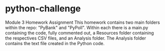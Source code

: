 # python-challenge
 Module 3 Homework Assignment
This homework contains two main folders within the repo: "PyBank" and "PyPoll". Within each there is a main.py containing the code, fully commented out, a Resources folder containing the respectives CSV files, and an Analysis folder. The Analysis folder contains the text file created in the Python code. 
